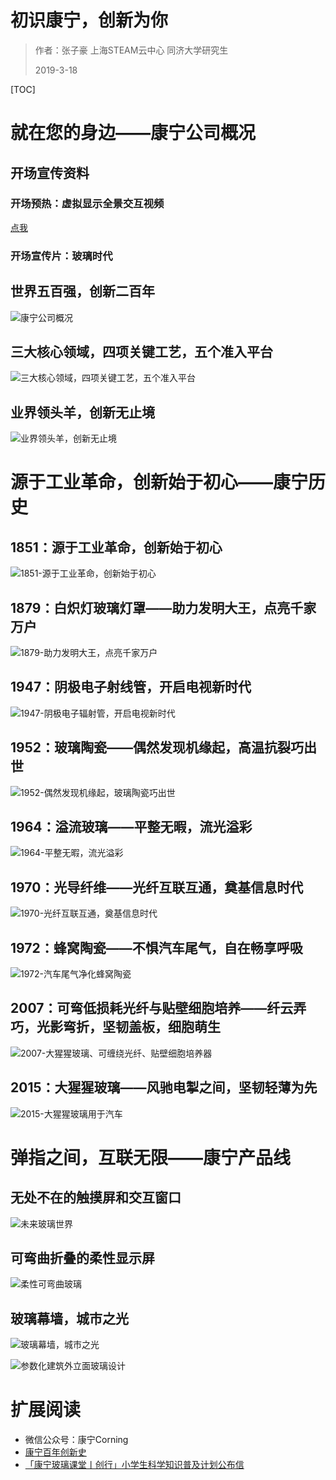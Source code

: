 # 初识康宁，创新为你

>作者：张子豪 上海STEAM云中心 同济大学研究生 
>
>2019-3-18



[TOC]

# 就在您的身边——康宁公司概况

## 开场宣传资料

### 开场预热：虚拟显示全景交互视频

[点我](http://www.corning.com/life-in-the-glass-age/en/index.html#)

### 开场宣传片：玻璃时代





## 世界五百强，创新二百年

![康宁公司概况](https://upload-images.jianshu.io/upload_images/13714448-330ed4525655ed2f.png?imageMogr2/auto-orient/strip%7CimageView2/2/w/1240)

## 三大核心领域，四项关键工艺，五个准入平台

![三大核心领域，四项关键工艺，五个准入平台](https://upload-images.jianshu.io/upload_images/13714448-4adfb3e79deaed0d.png?imageMogr2/auto-orient/strip%7CimageView2/2/w/1240)



## 业界领头羊，创新无止境

![业界领头羊，创新无止境](https://upload-images.jianshu.io/upload_images/13714448-7429b27a07f6878b.png?imageMogr2/auto-orient/strip%7CimageView2/2/w/1240)

# 源于工业革命，创新始于初心——康宁历史

## 1851：源于工业革命，创新始于初心

![1851-源于工业革命，创新始于初心](https://upload-images.jianshu.io/upload_images/13714448-1826340c4d11a0b5.png?imageMogr2/auto-orient/strip%7CimageView2/2/w/1240)



## 1879：白炽灯玻璃灯罩——助力发明大王，点亮千家万户

![1879-助力发明大王，点亮千家万户](https://upload-images.jianshu.io/upload_images/13714448-1eee58a8f72dcdec.png?imageMogr2/auto-orient/strip%7CimageView2/2/w/1240)



## 1947：阴极电子射线管，开启电视新时代

![1947-阴极电子辐射管，开启电视新时代](https://upload-images.jianshu.io/upload_images/13714448-54b81bbaea8677a4.png?imageMogr2/auto-orient/strip%7CimageView2/2/w/1240)

## 1952：玻璃陶瓷——偶然发现机缘起，高温抗裂巧出世

![1952-偶然发现机缘起，玻璃陶瓷巧出世](https://upload-images.jianshu.io/upload_images/13714448-26e176f9936ca281.png?imageMogr2/auto-orient/strip%7CimageView2/2/w/1240)





## 1964：溢流玻璃——平整无暇，流光溢彩

![1964-平整无暇，流光溢彩](https://upload-images.jianshu.io/upload_images/13714448-58cdee4b2d097825.png?imageMogr2/auto-orient/strip%7CimageView2/2/w/1240)

## 1970：光导纤维——光纤互联互通，奠基信息时代

![1970-光纤互联互通，奠基信息时代](https://upload-images.jianshu.io/upload_images/13714448-1f93c03d8b9905a0.png?imageMogr2/auto-orient/strip%7CimageView2/2/w/1240)



## 1972：蜂窝陶瓷——不惧汽车尾气，自在畅享呼吸

![1972-汽车尾气净化蜂窝陶瓷](https://upload-images.jianshu.io/upload_images/13714448-f2ce7c9dc8c53290.png?imageMogr2/auto-orient/strip%7CimageView2/2/w/1240)



## 2007：可弯低损耗光纤与贴壁细胞培养——纤云弄巧，光影弯折，坚韧盖板，细胞萌生

![2007-大猩猩玻璃、可缠绕光纤、贴壁细胞培养器](https://upload-images.jianshu.io/upload_images/13714448-096fdc22afa73136.png?imageMogr2/auto-orient/strip%7CimageView2/2/w/1240)

## 2015：大猩猩玻璃——风驰电掣之间，坚韧轻薄为先

![2015-大猩猩玻璃用于汽车](https://upload-images.jianshu.io/upload_images/13714448-29694b8d60168ad5.png?imageMogr2/auto-orient/strip%7CimageView2/2/w/1240)



# 弹指之间，互联无限——康宁产品线

## 无处不在的触摸屏和交互窗口

![未来玻璃世界](https://upload-images.jianshu.io/upload_images/13714448-79d5a60ce1a6282e.png?imageMogr2/auto-orient/strip%7CimageView2/2/w/1240)

## 可弯曲折叠的柔性显示屏

![柔性可弯曲玻璃](https://upload-images.jianshu.io/upload_images/13714448-3d5823122a1df7f8.png?imageMogr2/auto-orient/strip%7CimageView2/2/w/1240)



## 玻璃幕墙，城市之光

![玻璃幕墙，城市之光](https://upload-images.jianshu.io/upload_images/13714448-9201a2770e0f7222.png?imageMogr2/auto-orient/strip%7CimageView2/2/w/1240)

![参数化建筑外立面玻璃设计](https://upload-images.jianshu.io/upload_images/13714448-b8424e8346265e0f.png?imageMogr2/auto-orient/strip%7CimageView2/2/w/1240)







# 扩展阅读 

- 微信公众号：康宁Corning
- [康宁百年创新史](http://corning.creati5.com/CenturyInnovation/Index)   
- [「康宁玻璃课堂丨创行」小学生科学知识普及计划公布信](<https://mp.weixin.qq.com/s?__biz=MzA4NzYwMDE5Nw==&mid=2247484171&idx=2&sn=d67f14cffc2af5c9faa8167f43f0aee2&chksm=9037be21a74037374d118655909074bcee7e456100b1e68a7476790b47306c060bbd0bad5431&mpshare=1&scene=1&srcid=031875XfXu8jUEoVZ0dxl44W&key=27c3ade39ac8acc2e8be81c49d2aaea401533b8a92457e6a705b26eb7dcbbda5e577549e690bab9435fb0bab19e38f668c3c594a82649e274e316b0ec246ee32e22237ca1cd56b6be7f49700caa58c46&ascene=1&uin=MTY2ODQ4NTUyMQ%3D%3D&devicetype=Windows+10&version=62060739&lang=zh_CN&pass_ticket=LuRiX98m0LPMah6YS5PcHD%2F2zGrtQK7vQVjJFAuC2rEgOdS8t%2FO6o4T7A5V21GCh>)  





